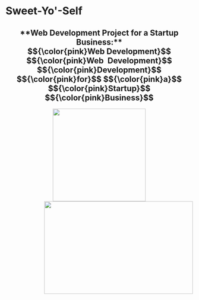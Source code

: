 # Sweet-Yo'-Self
<h2 align="center">
**Web Development Project for a Startup Business:**
$${\color{pink}Web&nbsp;Development}$$ 
$${\color{pink}Web&ensp;Development}$$
$${\color{pink}Development}$$ $${\color{pink}for}$$ $${\color{pink}a}$$ $${\color{pink}Startup}$$ $${\color{pink}Business}$$
</h2>
<p align="center">
<a href="https://sweetyoself.com">
  <img src="https://github.com/Giavonator/Sweet-Yo-Self/assets/68939873/8a9b326b-7448-4573-89c7-e2d4dcbdc752" width="250" height="250">
</a>


<a style="position:relative; float:right;" href="https://sweetyoself.com">
  <img src="https://github.com/Giavonator/Sweet-Yo-Self/assets/68939873/eda90db1-a1a0-4376-8127-a6e40fd587ce" width="400" height="250">
</a>
</p>
  


